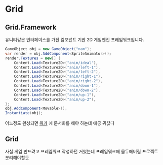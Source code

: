 # Grid

## Grid.Framework

유니티같은 인터페이스를 가진 컴포넌트 기반 2D 게임엔진 프레임워크입니다.

```csharp
GameObject obj = new GameObject("nam");
var render = obj.AddComponent<SpriteAnimator>();
render.Textures = new[] {
    Content.Load<Texture2D>("anim/ideal"),
    Content.Load<Texture2D>("anim/left-1"),
    Content.Load<Texture2D>("anim/left-2"),
    Content.Load<Texture2D>("anim/right-1"),
    Content.Load<Texture2D>("anim/right-2"),
    Content.Load<Texture2D>("anim/down-1"),
    Content.Load<Texture2D>("anim/down-2"),
    Content.Load<Texture2D>("anim/up-1"),
    Content.Load<Texture2D>("anim/up-2"),
};
obj.AddComponent<Movable>();
Instantiate(obj);
```

어느정도 완성되면 [위키](https://github.com/phillyai/Grid/wiki) 에 문서화를 해야 하는데 에궁 귀찮다

## Grid

사실 게임 만드려고 프레임워크 작성하던 거였는데 프레임워크에 몰두해버림 프로젝트 분리해야할듯
